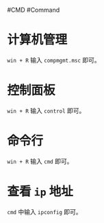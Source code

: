 #CMD #Command
# 计算机管理

`win + R` 输入 `compmgmt.msc` 即可。

# 控制面板

`win + R` 输入 `control` 即可。

# 命令行

`win + R` 输入 `cmd` 即可。

# 查看 `ip` 地址

`cmd` 中输入 `ipconfig` 即可。